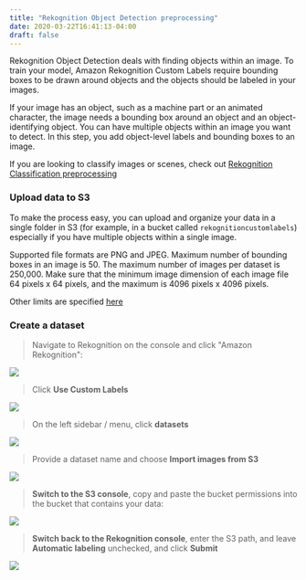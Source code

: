 ```yaml
---
title: "Rekognition Object Detection preprocessing"
date: 2020-03-22T16:41:13-04:00
draft: false
---
```

Rekognition Object Detection deals with finding objects within an image. To train your model, Amazon Rekognition Custom Labels require bounding boxes to be drawn around objects and the objects should be labeled in your images.

If your image has an object, such as a machine part or an animated character, the image needs a bounding box around an object and an object-identifying object. You can have multiple objects within an image you want to detect. In this step, you add object-level labels and bounding boxes to an image.

If you are looking to classify images or scenes, check out [Rekognition Classification preprocessing](../rekogscenes)

### Upload data to S3

To make the process easy, you can upload and organize your data in a single folder in S3 (for example, in a bucket called ```rekognitioncustomlabels```) especially if you have multiple objects within a single image.

Supported file formats are PNG and JPEG. Maximum number of bounding boxes in an image is 50. The maximum number of images per dataset is 250,000. Make sure that the minimum image dimension of each image file 64 pixels x 64 pixels, and the maximum is 4096 pixels x 4096 pixels.

Other limits are specified [here](https://docs.aws.amazon.com/rekognition/latest/customlabels-dg/limits.html)

### Create a dataset

> Navigate to Rekognition on the console and click "Amazon Rekognition":

![](/images/navigatetorekognition.png)

> Click **Use Custom Labels**

![](/images/clickcustomlabels.png)

> On the left sidebar / menu, click **datasets**

![](/images/clickdatasetsmenu.png)

> Provide a dataset name and choose **Import images from S3**

![](/images/importimagesfroms3.png)

> **Switch to the S3 console**, copy and paste the bucket  permissions into the bucket that contains your data:

![](/images/pastebucketconfiguration.png)

> **Switch back to the Rekognition console**, enter the S3 path, and leave **Automatic labeling** unchecked, and click **Submit**

![](/images/enters3pathwithoutautomaticlabeling.png)
